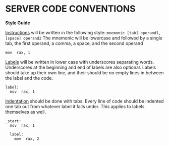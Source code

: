 # SERVER CODE CONVENTIONS

__**Style Guide**__

<ins>Instructions</ins> will be written in the following style: `mnemonic [tab] operand1, [space] operand2`
The mnemonic will be lowercase and followed by a single tab, the first operand, a comma, a space, and the second operand

```assembly
mov  rax, 1
```

<ins>Labels</ins> will be written in lower case with underscores separating words. Underscores at the beginning and end of labels are also optional. Labels should take up their own line, and their should be no empty lines in between the label and the code.

```assembly
label:
  mov  rax, 1
```

<ins>Indentation</ins> should be done with tabs. Every line of code should be indented one tab out from whatever label it falls under. This applies to labels themselves as well.

```assembly
_start:
  mov  rax, 1

  label:
    mov  rax, 2
```
